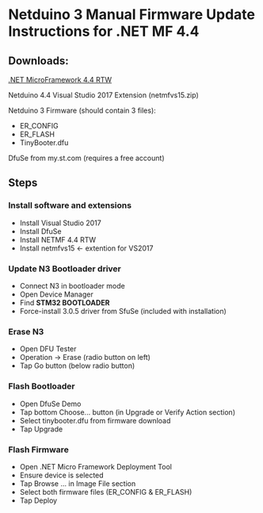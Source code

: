 # Netduino 3 Manual Firmware Update Instructions for .NET MF 4.4

## Downloads:
[.NET MicroFramework 4.4 RTW](https://github.com/NETMF/netmf-interpreter/releases/download/v4.4-RTW-20-Oct-2015/MicroFrameworkSDK.MSI)

Netduino 4.4 Visual Studio 2017 Extension (netmfvs15.zip)

Netduino 3 Firmware (should contain 3 files): 
- ER_CONFIG
- ER_FLASH
- TinyBooter.dfu

DfuSe from my.st.com (requires a free account)

## Steps

### Install software and extensions
- Install Visual Studio 2017 
- Install DfuSe
- Install NETMF 4.4 RTW
- Install netmfvs15 <- extention for VS2017

### Update N3 Bootloader driver
- Connect N3 in bootloader mode
- Open Device Manager
- Find **STM32 BOOTLOADER**
- Force-install 3.0.5 driver from SfuSe (included with installation)

### Erase N3
- Open DFU Tester
- Operation -> Erase (radio button on left)
- Tap Go button (below radio button)

### Flash Bootloader
- Open DfuSe Demo
- Tap bottom Choose... button (in Upgrade or Verify Action section)
- Select tinybooter.dfu from firmware download
- Tap Upgrade

### Flash Firmware
- Open .NET Micro Framework Deployment Tool
- Ensure device is selected
- Tap Browse ... in Image File section
- Select both firmware files (ER_CONFIG & ER_FLASH)
- Tap Deploy



